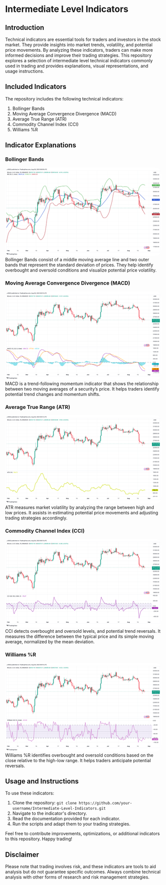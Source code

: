 # Intermediate Level Indicators

## Introduction

Technical indicators are essential tools for traders and investors in the stock market. They provide insights into market trends, volatility, and potential price movements. By analyzing these indicators, traders can make more informed decisions and improve their trading strategies. This repository explores a selection of intermediate level technical indicators commonly used in trading and provides explanations, visual representations, and usage instructions.

## Included Indicators

The repository includes the following technical indicators:

1. Bollinger Bands
2. Moving Average Convergence Divergence (MACD)
3. Average True Range (ATR)
4. Commodity Channel Index (CCI)
5. Williams %R

## Indicator Explanations

### Bollinger Bands
<img src="images/bollinger_bands.png" alt="Bollinger Bands" style="border-radius: 20px;">
Bollinger Bands consist of a middle moving average line and two outer bands that represent the standard deviation of prices. They help identify overbought and oversold conditions and visualize potential price volatility.

### Moving Average Convergence Divergence (MACD)
<img src="images/macd.png" alt="MACD" style="border-radius: 20px;">
MACD is a trend-following momentum indicator that shows the relationship between two moving averages of a security’s price. It helps traders identify potential trend changes and momentum shifts.

### Average True Range (ATR)
<img src="images/atr.png" alt="ATR" style="border-radius: 20px;">
ATR measures market volatility by analyzing the range between high and low prices. It assists in estimating potential price movements and adjusting trading strategies accordingly.

### Commodity Channel Index (CCI)
<img src="images/cci.png" alt="CCI" style="border-radius: 20px;">
CCI detects overbought and oversold levels, and potential trend reversals. It measures the difference between the typical price and its simple moving average, normalized by the mean deviation.

### Williams %R
<img src="images/williams_r.png" alt="Williams %R" style="border-radius: 20px;">
Williams %R identifies overbought and oversold conditions based on the close relative to the high-low range. It helps traders anticipate potential reversals.

## Usage and Instructions

To use these indicators:
1. Clone the repository: `git clone https://github.com/your-username/Intermediate-Level-Indicators.git`
2. Navigate to the indicator's directory.
3. Read the documentation provided for each indicator.
4. Run the scripts and adapt them to your trading strategies.

Feel free to contribute improvements, optimizations, or additional indicators to this repository. Happy trading!

## Disclaimer

Please note that trading involves risk, and these indicators are tools to aid analysis but do not guarantee specific outcomes. Always combine technical analysis with other forms of research and risk management strategies.

